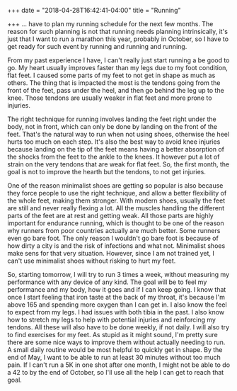 +++
date = "2018-04-28T16:42:41-04:00"
title = "Running"

+++
... have to plan my running schedule for the next few months. The reason for such planning is not that running needs planning intrinsically, it's just that I want to run a marathon this year, probably in October, so I have to get ready for such event by running and running and running.

From my past experience I have, I can't really just start running a be good to go. My heart usually improves faster than my legs due to my foot condition, flat feet. I caused some parts of my feet to not get in shape as much as others. The thing that is impacted the most is the tendons going from the front of the feet, pass under the heel, and then go behind the leg up to the knee. Those tendons are usually weaker in flat feet and more prone to injuries.

The right technique for running involves landing the feet right under the body, not in front, which can only be done by landing on the front of the feet. That's the natural way to run when not using shoes, otherwise the heel hurts too much on each step. It's also the best way to avoid knee injuries because landing on the tip of the feet means having a better absorption of the shocks from the feet to the ankle to the knees. It however put a lot of strain on the very tendons that are weak for flat feet. So, the first month, the goal is not to improve the hearth but the tendons, to not get injuries.

One of the reason minimalist shoes are getting so popular is also because they force people to use the right technique, and allow a better flexibility of the whole feet, making them stronger. With modern shoes, usually the feet are still and never really flexing a lot. All the muscles handling the different parts of the feet are at rest and getting weak. All those parts are highly important for endurance running, which is thought to be one of the reason why runners from poor countries actually are much better. Some runners even go bare foot. The only reason I wouldn't go bare foot is because of how dirty a city is and the risk of infections and what not. Minimalist shoes make sens for that very situation. However, since I am not trained yet, I can't use minimalist shoes without risking to hurt my feet.

So, starting tomorrow, I will try to run 3 times a week, without measuring my performance with any device of any kind. The goal will be to feel my performance and my body, how it goes and if I can keep going. I know that once I start feeling that iron taste at the back of my throat, it's because I'm above 165 and spending more oxygen than I can get in. I also know the feel to expect from my legs. I had issues with both tibia in the past. I also know how to stretch my legs to help with potential injuries and reinforcing my tendons. All these will also have to be done weekly, if not daily. I will also try to find exercises for my feet. As stupid as it might sound, I'm pretty sure there are some nice ways to improve them without actually needing to run. A small daily routine would be most helpful to quickly get in shape. By the end of May, I want to be able to run at least 30 minutes without too much pain. If I can't run a 5K in one shot after one month, I might not be able to do a 42 to by the end of October, so I'll use all the help I can get to reach that goal.